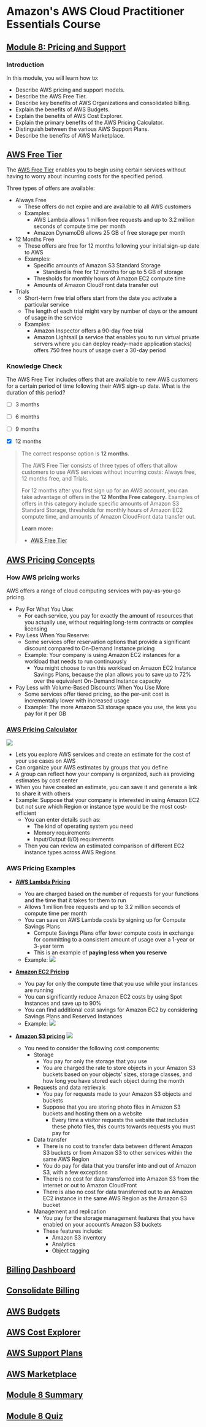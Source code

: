 # Amazon's AWS Cloud Practitioner Essentials Course

## [Module 8: Pricing and Support](https://content.aws.training/wbt/cecpeb/en/x1/1.0.1/index.html?endpoint=https%3a%2f%2flrs.aws.training%2fTCAPI%2f&auth=Basic%20OjBiMGI4Y2UzLThjOTMtNDc5OS1hYjc5LWEyZTRiOTY1YWRjNw%3d%3d&actor=%7b%22objectType%22%3a%22Agent%22%2c%22name%22%3a%5b%22INQ5CE3B90aXZcEnqdt9gw2%22%5d%2c%22mbox%22%3a%5b%22mailto%3alms-user-INQ5CE3B90aXZcEnqdt9gw2%40amazon.com%22%5d%7d&registration=a1f41fc6-1511-44e4-85a4-8e1923af7bc6&activity_id=http%3a%2f%2fJsdOGRWZzljloSEdyFptOL7JZcTBEIYc_rise&grouping=http%3a%2f%2fJsdOGRWZzljloSEdyFptOL7JZcTBEIYc_rise&content_token=f1d42faf-a210-4c2d-b42a-9fe2b337f828&content_endpoint=https%3a%2f%2flrs.aws.training%2fTCAPI%2fcontent%2f&externalRegistration=CompletionThresholdPercent%7c100!InstanceId%7c0!PackageId%7ccecpeb_en_x1_1.0.1!RegistrationTimestampTicks%7c16225031567556825!SaveCompletion%7c1!TranscriptId%7cLwlMtrUQsUibqhjrMdAFoQ2!UserId%7cINQ5CE3B90aXZcEnqdt9gw2&externalConfiguration=&width=988&height=724&left=466&top=0#/lessons/15VXVAnJqTLIarXGuKjg20dkQrMdMfyK)

### Introduction
In this module, you will learn how to:

- Describe AWS pricing and support models.
- Describe the AWS Free Tier.
- Describe key benefits of AWS Organizations and consolidated billing.
- Explain the benefits of AWS Budgets.
- Explain the benefits of AWS Cost Explorer.
- Explain the primary benefits of the AWS Pricing Calculator.
- Distinguish between the various AWS Support Plans.
- Describe the benefits of AWS Marketplace.

## [AWS Free Tier](https://content.aws.training/wbt/cecpeb/en/x1/1.0.1/index.html?endpoint=https%3a%2f%2flrs.aws.training%2fTCAPI%2f&auth=Basic%20OjBiMGI4Y2UzLThjOTMtNDc5OS1hYjc5LWEyZTRiOTY1YWRjNw%3d%3d&actor=%7b%22objectType%22%3a%22Agent%22%2c%22name%22%3a%5b%22INQ5CE3B90aXZcEnqdt9gw2%22%5d%2c%22mbox%22%3a%5b%22mailto%3alms-user-INQ5CE3B90aXZcEnqdt9gw2%40amazon.com%22%5d%7d&registration=a1f41fc6-1511-44e4-85a4-8e1923af7bc6&activity_id=http%3a%2f%2fJsdOGRWZzljloSEdyFptOL7JZcTBEIYc_rise&grouping=http%3a%2f%2fJsdOGRWZzljloSEdyFptOL7JZcTBEIYc_rise&content_token=f1d42faf-a210-4c2d-b42a-9fe2b337f828&content_endpoint=https%3a%2f%2flrs.aws.training%2fTCAPI%2fcontent%2f&externalRegistration=CompletionThresholdPercent%7c100!InstanceId%7c0!PackageId%7ccecpeb_en_x1_1.0.1!RegistrationTimestampTicks%7c16225031567556825!SaveCompletion%7c1!TranscriptId%7cLwlMtrUQsUibqhjrMdAFoQ2!UserId%7cINQ5CE3B90aXZcEnqdt9gw2&externalConfiguration=&width=988&height=724&left=466&top=0#/lessons/l7u9w6ibbP7jgqgz3J5Qb6Jel2rGoG1f)

The [AWS Free Tier](https://aws.amazon.com/free/) enables you to begin using certain services without having to worry about incurring costs for the specified period. 

Three types of offers are available: 

- Always Free
  - These offers do not expire and are available to all AWS customers
  - Examples:
    - AWS Lambda allows 1 million free requests and up to 3.2 million seconds of compute time per month
    - Amazon DynamoDB allows 25 GB of free storage per month
- 12 Months Free
  - These offers are free for 12 months following your initial sign-up date to AWS
  - Examples:
    - Specific amounts of Amazon S3 Standard Storage
      - Standard is free for 12 months for up to 5 GB of storage
    - Thresholds for monthly hours of Amazon EC2 compute time
    - Amounts of Amazon CloudFront data transfer out
- Trials
  - Short-term free trial offers start from the date you activate a particular service
  - The length of each trial might vary by number of days or the amount of usage in the service
  - Examples:
    - Amazon Inspector offers a 90-day free trial
    - Amazon Lightsail (a service that enables you to run virtual private servers where you can deploy ready-made application stacks) offers 750 free hours of usage over a 30-day period

### Knowledge Check

The AWS Free Tier includes offers that are available to new AWS customers for a certain period of time following their AWS sign-up date. What is the duration of this period?

- [ ] 3 months

- [ ] 6 months

- [ ] 9 months

- [x] 12 months

> The correct response option is **12 months**.
> 
> The AWS Free Tier consists of three types of offers that allow customers to use AWS services without incurring costs: Always free, 12 months free, and Trials.
> 
> For 12 months after you first sign up for an AWS account, you can take advantage of offers in the **12 Months Free category**. Examples of offers in this category include specific amounts of Amazon S3 Standard Storage, thresholds for monthly hours of Amazon EC2 compute time, and amounts of Amazon CloudFront data transfer out.
> 
> **Learn more:**
> 
> - [AWS Free Tier](https://aws.amazon.com/free/)
> 

## [AWS Pricing Concepts](https://content.aws.training/wbt/cecpeb/en/x1/1.0.1/index.html?endpoint=https%3a%2f%2flrs.aws.training%2fTCAPI%2f&auth=Basic%20OjBiMGI4Y2UzLThjOTMtNDc5OS1hYjc5LWEyZTRiOTY1YWRjNw%3d%3d&actor=%7b%22objectType%22%3a%22Agent%22%2c%22name%22%3a%5b%22INQ5CE3B90aXZcEnqdt9gw2%22%5d%2c%22mbox%22%3a%5b%22mailto%3alms-user-INQ5CE3B90aXZcEnqdt9gw2%40amazon.com%22%5d%7d&registration=a1f41fc6-1511-44e4-85a4-8e1923af7bc6&activity_id=http%3a%2f%2fJsdOGRWZzljloSEdyFptOL7JZcTBEIYc_rise&grouping=http%3a%2f%2fJsdOGRWZzljloSEdyFptOL7JZcTBEIYc_rise&content_token=f1d42faf-a210-4c2d-b42a-9fe2b337f828&content_endpoint=https%3a%2f%2flrs.aws.training%2fTCAPI%2fcontent%2f&externalRegistration=CompletionThresholdPercent%7c100!InstanceId%7c0!PackageId%7ccecpeb_en_x1_1.0.1!RegistrationTimestampTicks%7c16225031567556825!SaveCompletion%7c1!TranscriptId%7cLwlMtrUQsUibqhjrMdAFoQ2!UserId%7cINQ5CE3B90aXZcEnqdt9gw2&externalConfiguration=&width=988&height=724&left=466&top=0#/lessons/pX3rCwlzVBekgdkGmQEwZeRQT4aV4SoS)

### How AWS pricing works
AWS offers a range of cloud computing services with pay-as-you-go pricing.

- Pay For What You Use:
  - For each service, you pay for exactly the amount of resources that you actually use, without requiring long-term contracts or complex licensing
- Pay Less When You Reserve:
  - Some services offer reservation options that provide a significant discount compared to On-Demand Instance pricing
  - Example: Your company is using Amazon EC2 instances for a workload that needs to run continuously
    - You might choose to run this workload on Amazon EC2 Instance Savings Plans, because the plan allows you to save up to 72% over the equivalent On-Demand Instance capacity
- Pay Less with Volume-Based Discounts When You Use More
  - Some services offer tiered pricing, so the per-unit cost is incrementally lower with increased usage
  - Example: The more Amazon S3 storage space you use, the less you pay for it per GB

### [AWS Pricing Calculator](https://calculator.aws/#/)
![](pricing_calculator.jpg)
- Lets you explore AWS services and create an estimate for the cost of your use cases on AWS
- Can organize your AWS estimates by groups that you define
- A group can reflect how your company is organized, such as providing estimates by cost center
- When you have created an estimate, you can save it and generate a link to share it with others
- Example: Suppose that your company is interested in using Amazon EC2 but not sure which Region or instance type would be the most cost-efficient
  - You can enter details such as:
    - The kind of operating system you need
    - Memory requirements
    - Input/Output (I/O) requirements
  - Then you can review an estimated comparison of different EC2 instance types across AWS Regions

### AWS Pricing Examples

- **[AWS Lambda Pricing](https://aws.amazon.com/lambda/pricing/)**
  - You are charged based on the number of requests for your functions and the time that it takes for them to run
  - Allows 1 million free requests and up to 3.2 million seconds of compute time per month
  - You can save on AWS Lambda costs by signing up for Compute Savings Plans
    - Compute Savings Plans offer lower compute costs in exchange for committing to a consistent amount of usage over a 1-year or 3-year term
    - This is an example of **paying less when you reserve**
  - Example:
    ![](lambda_pricing_example.jpg)

- **[Amazon EC2 Pricing](https://aws.amazon.com/ec2/pricing/)**
  - You pay for only the compute time that you use while your instances are running
  - You can significantly reduce Amazon EC2 costs by using Spot Instances and save up to 90%
  - You can find additional cost savings for Amazon EC2 by considering Savings Plans and Reserved Instances
  - Example:
    ![](ec2_pricing_example.jpg)

- **[Amazon S3 pricing](https://aws.amazon.com/s3/pricing/)**
  ![](s3_pricing_example.jpg)
  - You need to consider the following cost components:
    - Storage
      - You pay for only the storage that you use
      - You are charged the rate to store objects in your Amazon S3 buckets based on your objects’ sizes, storage classes, and how long you have stored each object during the month
    - Requests and data retrievals
      - You pay for requests made to your Amazon S3 objects and buckets
      - Suppose that you are storing photo files in Amazon S3 buckets and hosting them on a website
        - Every time a visitor requests the website that includes these photo files, this counts towards requests you must pay for
    - Data transfer
      - There is no cost to transfer data between different Amazon S3 buckets or from Amazon S3 to other services within the same AWS Region
      - You do pay for data that you transfer into and out of Amazon S3, with a few exceptions
      - There is no cost for data transferred into Amazon S3 from the internet or out to Amazon CloudFront
      - There is also no cost for data transferred out to an Amazon EC2 instance in the same AWS Region as the Amazon S3 bucket
    - Management and replication
      - You pay for the storage management features that you have enabled on your account’s Amazon S3 buckets
      - These features include: 
        - Amazon S3 inventory
        - Analytics
        - Object tagging

## [Billing Dashboard]()


## [Consolidate Billing]()


## [AWS Budgets]()


## [AWS Cost Explorer]()


## [AWS Support Plans]()


## [AWS Marketplace]()


## [Module 8 Summary]()


## [Module 8 Quiz]()


